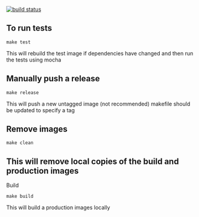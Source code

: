 [![build status](http://ci-laura.ammeon.com/projects/1/status.png?ref=master)](http://ci-laura.ammeon.com/projects/1?ref=master)

## To run tests

```
make test
```

This will rebuild the test image if dependencies have changed and then run the tests using mocha


## Manually push a release
```
make release
```

This will push a new untagged image (not recommended) makefile should be updated to specify a tag


## Remove images
```
make clean
```

## This will remove local copies of the build and production images

Build
```
make build
```

This will build a production images locally